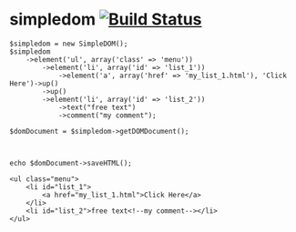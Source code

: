 simpledom [![Build Status](https://secure.travis-ci.org/chentepixtol/simpledom.png?branch=master)](http://travis-ci.org/chentepixtol/simpledom)
============


    $simpledom = new SimpleDOM();
    $simpledom
        ->element('ul', array('class' => 'menu'))
            ->element('li', array('id' => 'list_1'))
                ->element('a', array('href' => 'my_list_1.html'), 'Click Here')->up()
            ->up()
            ->element('li', array('id' => 'list_2'))
                ->text("free text")
                ->comment("my comment");

    $domDocument = $simpledom->getDOMDocument();


    
    echo $domDocument->saveHTML();
    
    <ul class="menu">
        <li id="list_1">
            <a href="my_list_1.html">Click Here</a>
        </li>
        <li id="list_2">free text<!--my comment--></li>
    </ul>
    
